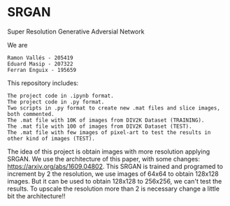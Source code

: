 # SRGAN
Super Resolution Generative Adversial Network

We are

    Ramon Vallés - 205419
    Eduard Masip - 207322
    Ferran Enguix - 195659
    
This repository includes:

    The project code in .ipynb format.
    The project code in .py format.
    Two scripts in .py format to create new .mat files and slice images, both commented.
    The .mat file with 10K of images from DIV2K Dataset (TRAINING).
    The .mat file with 100 of images from DIV2K Dataset (TEST).
    The .mat file with few images of pixel-art to test the results in other kind of images (TEST).
    
The idea of this project is obtain images with more resolution applying SRGAN.
We use the architecture of this paper, with some changes: https://arxiv.org/abs/1609.04802.
This SRGAN is trained and programed to increment by 2 the resolution, we use images of 64x64 to obtain 128x128 images.
But it can be used to obtain 128x128 to 256x256, we can't test the results.
To upscale the resolution more than 2 is necessary change a little bit the architecture!!

    
